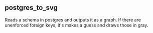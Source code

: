 ## postgres_to_svg

Reads a schema in postgres and outputs it as a graph.
If there are unenforced foreign keys, it's makes a guess and draws those in gray. 